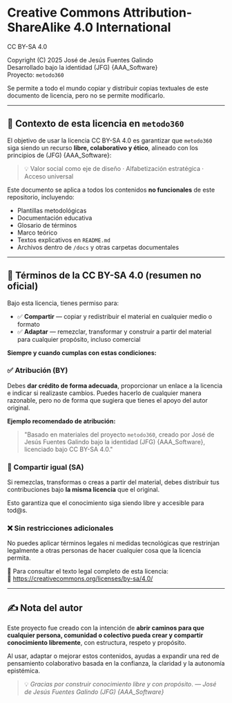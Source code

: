 # Creative Commons Attribution-ShareAlike 4.0 International

CC BY-SA 4.0

Copyright (C) 2025 José de Jesús Fuentes Galindo  
Desarrollado bajo la identidad (JFG) {AAA_Software}  
Proyecto: `metodo360`

Se permite a todo el mundo copiar y distribuir copias textuales de este documento de licencia, pero no se permite modificarlo.

---

## 📘 Contexto de esta licencia en `metodo360`

El objetivo de usar la licencia CC BY-SA 4.0 es garantizar que `metodo360` siga siendo un recurso **libre, colaborativo y ético**, alineado con los principios de (JFG) {AAA_Software}:

> 💡 Valor social como eje de diseño · Alfabetización estratégica · Acceso universal

Este documento se aplica a todos los contenidos **no funcionales** de este repositorio, incluyendo:

- Plantillas metodológicas
- Documentación educativa
- Glosario de términos
- Marco teórico
- Textos explicativos en `README.md`
- Archivos dentro de `/docs` y otras carpetas documentales

---

## 📜 Términos de la CC BY-SA 4.0 (resumen no oficial)

Bajo esta licencia, tienes permiso para:

- ✅ **Compartir** — copiar y redistribuir el material en cualquier medio o formato
- ✅ **Adaptar** — remezclar, transformar y construir a partir del material para cualquier propósito, incluso comercial

**Siempre y cuando cumplas con estas condiciones:**

### ✅ Atribución (BY)

Debes **dar crédito de forma adecuada**, proporcionar un enlace a la licencia e indicar si realizaste cambios. Puedes hacerlo de cualquier manera razonable, pero no de forma que sugiera que tienes el apoyo del autor original.

**Ejemplo recomendado de atribución:**

> "Basado en materiales del proyecto `metodo360`, creado por José de Jesús Fuentes Galindo bajo la identidad (JFG) {AAA_Software}, licenciado bajo CC BY-SA 4.0."

### 🔁 Compartir igual (SA)

Si remezclas, transformas o creas a partir del material, debes distribuir tus contribuciones bajo **la misma licencia** que el original.

Esto garantiza que el conocimiento siga siendo libre y accesible para tod@s.

### ❌ Sin restricciones adicionales

No puedes aplicar términos legales ni medidas tecnológicas que restrinjan legalmente a otras personas de hacer cualquier cosa que la licencia permita.

📎 Para consultar el texto legal completo de esta licencia:  
🔗 https://creativecommons.org/licenses/by-sa/4.0/

---

## ✍️ Nota del autor

Este proyecto fue creado con la intención de **abrir caminos para que cualquier persona, comunidad o colectivo pueda crear y compartir conocimiento libremente**, con estructura, respeto y propósito.

Al usar, adaptar o mejorar estos contenidos, ayudas a expandir una red de pensamiento colaborativo basada en la confianza, la claridad y la autonomía epistémica.

> 💡 _Gracias por construir conocimiento libre y con propósito_.
> _— José de Jesús Fuentes Galindo (JFG) {AAA_Software}_
